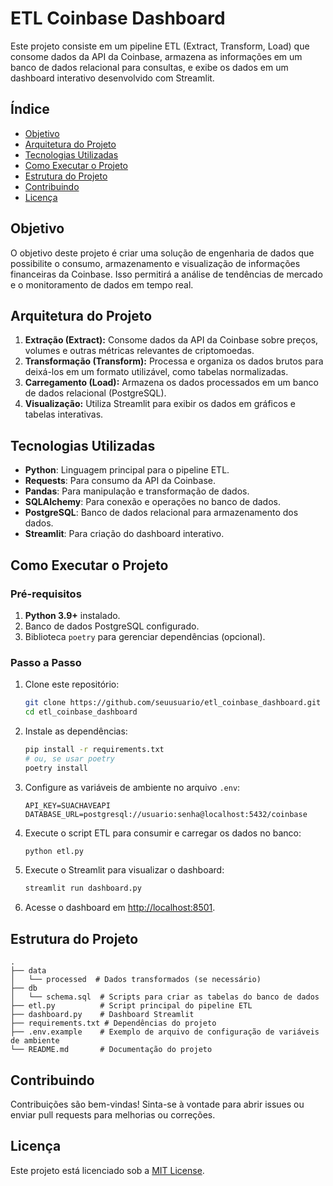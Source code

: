 # ETL Coinbase Dashboard

Este projeto consiste em um pipeline ETL (Extract, Transform, Load) que consome dados da API da Coinbase, armazena as informações em um banco de dados relacional para consultas, e exibe os dados em um dashboard interativo desenvolvido com Streamlit.

## Índice
- [Objetivo](#objetivo)
- [Arquitetura do Projeto](#arquitetura-do-projeto)
- [Tecnologias Utilizadas](#tecnologias-utilizadas)
- [Como Executar o Projeto](#como-executar-o-projeto)
- [Estrutura do Projeto](#estrutura-do-projeto)
- [Contribuindo](#contribuindo)
- [Licença](#licença)

## Objetivo
O objetivo deste projeto é criar uma solução de engenharia de dados que possibilite o consumo, armazenamento e visualização de informações financeiras da Coinbase. Isso permitirá a análise de tendências de mercado e o monitoramento de dados em tempo real.

## Arquitetura do Projeto
1. **Extração (Extract):** Consome dados da API da Coinbase sobre preços, volumes e outras métricas relevantes de criptomoedas.
2. **Transformação (Transform):** Processa e organiza os dados brutos para deixá-los em um formato utilizável, como tabelas normalizadas.
3. **Carregamento (Load):** Armazena os dados processados em um banco de dados relacional (PostgreSQL).
4. **Visualização:** Utiliza Streamlit para exibir os dados em gráficos e tabelas interativas.

## Tecnologias Utilizadas
- **Python**: Linguagem principal para o pipeline ETL.
- **Requests**: Para consumo da API da Coinbase.
- **Pandas**: Para manipulação e transformação de dados.
- **SQLAlchemy**: Para conexão e operações no banco de dados.
- **PostgreSQL**: Banco de dados relacional para armazenamento dos dados.
- **Streamlit**: Para criação do dashboard interativo.

## Como Executar o Projeto
### Pré-requisitos
1. **Python 3.9+** instalado.
2. Banco de dados PostgreSQL configurado.
3. Biblioteca `poetry` para gerenciar dependências (opcional).

### Passo a Passo
1. Clone este repositório:
   ```bash
   git clone https://github.com/seuusuario/etl_coinbase_dashboard.git
   cd etl_coinbase_dashboard
   ```

2. Instale as dependências:
   ```bash
   pip install -r requirements.txt
   # ou, se usar poetry
   poetry install
   ```

3. Configure as variáveis de ambiente no arquivo `.env`:
   ```
   API_KEY=SUACHAVEAPI
   DATABASE_URL=postgresql://usuario:senha@localhost:5432/coinbase
   ```

4. Execute o script ETL para consumir e carregar os dados no banco:
   ```bash
   python etl.py
   ```

5. Execute o Streamlit para visualizar o dashboard:
   ```bash
   streamlit run dashboard.py
   ```

6. Acesse o dashboard em [http://localhost:8501](http://localhost:8501).

## Estrutura do Projeto
```
.
├── data
│   └── processed  # Dados transformados (se necessário)
├── db
│   └── schema.sql  # Scripts para criar as tabelas do banco de dados
├── etl.py          # Script principal do pipeline ETL
├── dashboard.py    # Dashboard Streamlit
├── requirements.txt # Dependências do projeto
├── .env.example    # Exemplo de arquivo de configuração de variáveis de ambiente
└── README.md       # Documentação do projeto
```

## Contribuindo
Contribuições são bem-vindas! Sinta-se à vontade para abrir issues ou enviar pull requests para melhorias ou correções.

## Licença
Este projeto está licenciado sob a [MIT License](LICENSE).
